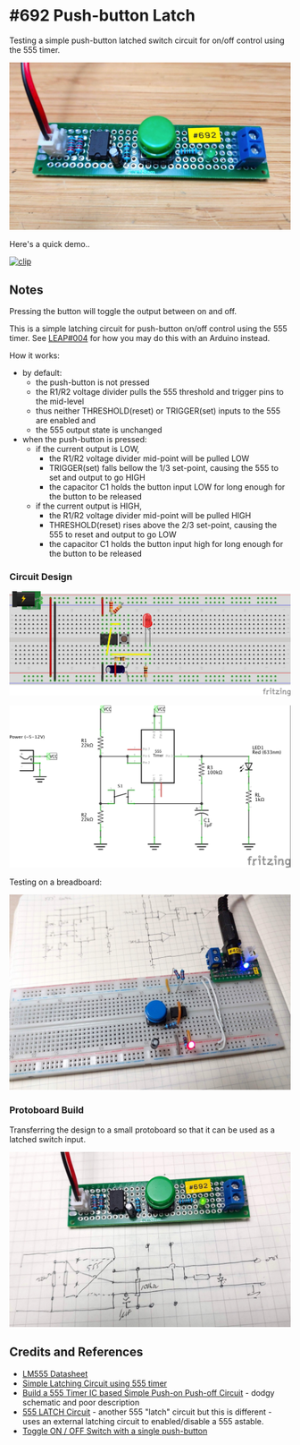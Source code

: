 # #692 Push-button Latch

Testing a simple push-button latched switch circuit for on/off control using the 555 timer.

![Build](./assets/Latch_build.jpg?raw=true)

Here's a quick demo..

[![clip](https://img.youtube.com/vi/LyaoLRMI-wE/0.jpg)](https://www.youtube.com/watch?v=LyaoLRMI-wE)

## Notes

Pressing the button will toggle the output between on and off.

This is a simple latching circuit for push-button on/off control using the 555 timer.
See [LEAP#004](https://leap.tardate.com/playground/pushbuttonled/) for how you may do this with an Arduino instead.

How it works:

* by default:
    * the push-button is not pressed
    * the R1/R2 voltage divider pulls the 555 threshold and trigger pins to the mid-level
    * thus neither THRESHOLD(reset) or TRIGGER(set) inputs to the 555 are enabled and
    * the 555 output state is unchanged
* when the push-button is pressed:
    * if the current output is LOW,
        * the R1/R2 voltage divider mid-point will be pulled LOW
        * TRIGGER(set) falls bellow the 1/3 set-point, causing the 555 to set and output to go HIGH
        * the capacitor C1 holds the button input LOW for long enough for the button to be released
    * if the current output is HIGH,
        * the R1/R2 voltage divider mid-point will be pulled HIGH
        * THRESHOLD(reset) rises above the 2/3 set-point, causing the 555 to reset and output to go LOW
        * the capacitor C1 holds the button input high for long enough for the button to be released

### Circuit Design

![bb](./assets/Latch_bb.jpg?raw=true)

![schematic](./assets/Latch_schematic.jpg?raw=true)

Testing on a breadboard:

![Latch_bb_build](./assets/Latch_bb_build.jpg?raw=true)

### Protoboard Build

Transferring the design to a small protoboard so that it can be used as a latched switch input.

![protoboard_build](./assets/protoboard_build.jpg?raw=true)

## Credits and References

* [LM555 Datasheet](https://www.futurlec.com/Linear/LM555CN.shtml)
* [Simple Latching Circuit using 555 timer](https://www.circuits-diy.com/simple-latching-circuit-using-555-timer/)
* [Build a 555 Timer IC based Simple Push-on Push-off Circuit](https://circuitdigest.com/electronic-circuits/555-timer-push-on-push-off-circuit) - dodgy schematic and poor description
* [555 LATCH Circuit](https://www.555-timer-circuits.com/latch.html) - another 555 "latch" circuit but this is different - uses an external latching circuit to enabled/disable a 555 astable.
* [Toggle ON / OFF Switch with a single push-button](https://www.electronics-lab.com/project/toggle-on-off-switch/)
